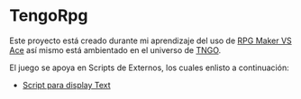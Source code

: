 # TengoRpg
Este proyecto está creado durante mi aprendizaje del uso de [RPG Maker VS Ace](https://www.rpgmakerweb.com) así mismo está ambientado en el universo de [TNGO](twitch.tv/tngovg).

El juego se apoya en Scripts de Externos, los cuales enlisto a continuación:
- [Script para display Text](https://yanflychannel.wordpress.com/rmvxa/core-scripts/ace-message-system/)

